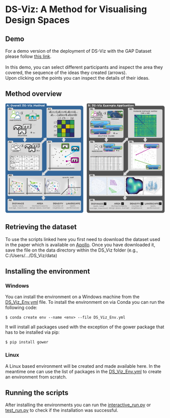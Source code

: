 # DS-Viz: A Method for Visualising Design Spaces

## Demo
For a demo version of the deployment of DS-Viz with the GAP Dataset please follow [this link](https://ds-viz-2f318a02ee60.herokuapp.com/).\
\
In this demo, you can select different participants and inspect the area they covered, the sequence of the ideas they created (arrows).\
Upon clicking on the points you can inspect the details of their ideas. 

## Method overview
![DS_Viz](https://github.com/epz0/DS_Viz/blob/main/data/images/DS_Viz.png)

## Retrieving the dataset
To use the scripts linked here you first need to download the dataset used in the paper which is available on [Apollo](https://doi.org/10.17863/CAM.104076). 
Once you have downloaded it, save the file on the data directory within the DS_Viz folder (e.g., C:/Users/.../DS_Viz/data)

## Installing the environment
### Windows
You can install the environment on a Windows machine from the [DS_Viz_Env.yml](https://github.com/epz0/DS_Viz/blob/main/env/DS_Viz_Env.yml) file. To install the environment on via Conda you can run the following code:

```
$ conda create env --name <env> --file DS_Viz_Env.yml
```

It will install all packages used with the exception of the gower package that has to be installed via pip:
```
$ pip install gower
```
### Linux
A Linux based environment will be created and made available here. In the meantime one can use the list of packages in the [DS_Viz_Env.yml](https://github.com/epz0/DS_Viz/blob/main/env/DS_Viz_Env.yml) to create an environment from scratch. 

## Running the scripts
After installing the environments you can run the [interactive_run.py](https://github.com/epz0/DS_Viz/blob/main/scripts/interactive_run.py) or [test_run.py](https://github.com/epz0/DS_Viz/blob/main/scripts/test_run.py) to check if the installation was successful.
